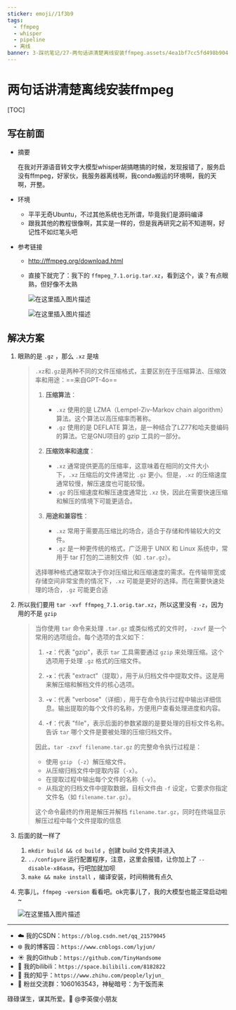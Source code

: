 ```yaml
---
sticker: emoji//1f3b9
tags:
  - ffmpeg
  - whisper
  - pipeline
  - 离线
banner: 3-踩坑笔记/27-两句话讲清楚离线安装ffmpeg.assets/4ea1bf7cc5fd498b90451b29e4eaf25c.png
---
```

# 两句话讲清楚离线安装ffmpeg

[TOC]

## 写在前面

- 摘要

  在我对开源语音转文字大模型whisper胡搞瞎搞的时候，发现报错了，服务启没有ffmpeg，好家伙，我服务器离线啊，我conda搬运的环境啊，我的天啊，开整。

- 环境

  - 平平无奇Ubuntu，不过其他系统也无所谓，毕竟我们是源码编译
  - 跟我其他的教程很像啊，其实是一样的，但是我再研究之前不知道啊，好记性不如烂笔头吧

- 参考链接

  - http://ffmpeg.org/download.html

  - 直接下就完了：我下的 `ffmpeg_7.1.orig.tar.xz`，看到这个，诶？有点眼熟，但好像不太熟

    ![在这里插入图片描述](https://i-blog.csdnimg.cn/direct/4ea1bf7cc5fd498b90451b29e4eaf25c.png)

    ![在这里插入图片描述](https://i-blog.csdnimg.cn/direct/d3db21fe11384dde862101540c4e2b20.png)


## 解决方案

1. 眼熟的是 `.gz` ，那么 `.xz` 是啥

   > `.xz`和`.gz`是两种不同的文件压缩格式，主要区别在于压缩算法、压缩效率和用途：==来自GPT-4o==
   >
   > 1. **压缩算法**：
   >    - `.xz` 使用的是 LZMA（Lempel-Ziv-Markov chain algorithm）算法。这个算法以高压缩率而著称。
   >    - `.gz` 使用的是 DEFLATE 算法，是一种结合了LZ77和哈夫曼编码的算法。它是GNU项目的 gzip 工具的一部分。
   >
   > 2. **压缩效率和速度**：
   >    - `.xz` 通常提供更高的压缩率，这意味着在相同的文件大小下，`.xz` 压缩后的文件通常比 `.gz` 更小。但是，`.xz` 的压缩速度通常较慢，解压速度也可能较慢。
   >    - `.gz` 的压缩速度和解压速度通常比 `.xz` 快，因此在需要快速压缩和解压的情境下可能更适合。
   >
   > 3. **用途和兼容性**：
   >    - `.xz` 常用于需要高压缩比的场合，适合于存储和传输较大的文件。
   >    - `.gz` 是一种更传统的格式，广泛用于 UNIX 和 Linux 系统中，常用于 tar 打包的二进制文件（如 `.tar.gz`）。
   >
   > 选择哪种格式通常取决于你对压缩比和压缩速度的需求。在传输带宽或存储空间非常宝贵的情况下，`.xz` 可能是更好的选择。而在需要快速处理的场合，`.gz` 可能更合适

2. 所以我们要用 `tar -xvf ffmpeg_7.1.orig.tar.xz`，所以这里没有 `-z`，因为用的不是 `gzip`

   > 当你使用 `tar` 命令来处理 `.tar.gz` 或类似格式的文件时，`-zxvf` 是一个常用的选项组合。每个选项的含义如下：
   >
   > 1. **`-z`**：代表 "gzip"，表示 `tar` 工具需要通过 `gzip` 来处理压缩。这个选项用于处理 `.gz` 格式的压缩文件。
   >
   > 2. **`-x`**：代表 "extract"（提取），用于从归档文件中提取文件。这是用来解压缩和解档文件的核心选项。
   >
   > 3. **`-v`**：代表 "verbose"（详细），用于在命令执行过程中输出详细信息。输出提取的每个文件的名称，方便用户查看处理进度和内容。
   >
   > 4. **`-f`**：代表 "file"，表示后面的参数紧跟的是要处理的目标文件名称。告诉 `tar` 哪个文件是要被处理的压缩归档文件。
   >
   > 因此，`tar -zxvf filename.tar.gz` 的完整命令执行过程是：
   >
   > - 使用 `gzip` （`-z`）解压缩文件。
   > - 从压缩归档文件中提取内容（`-x`）。
   > - 在提取过程中输出每个文件的名称（`-v`）。
   > - 从指定的归档文件中提取数据，目标文件由 `-f` 设定，它要求你指定文件名（如 `filename.tar.gz`）。
   >
   > 这个命令最终的作用是解压并解档 `filename.tar.gz`，同时在终端显示解压过程中每个文件提取的信息

3. 后面的就一样了
   1. `mkdir build && cd build` ，创建 build 文件夹并进入
   2. `../configure` 运行配置程序，注意，这里会报错，让你加上了 `--disable-x86asm`，行吧加就加呗
   3. `make && make install` ，编译安装，时间稍微有点久
   
4. 完事儿，`ffmpeg -version` 看看吧。ok完事儿了，我的大模型也能正常启动啦~

   ![在这里插入图片描述](https://i-blog.csdnimg.cn/direct/6334b2f86e764eac86ce3c02624a6d6b.png)


------


- :cloud: 我的CSDN：`https://blog.csdn.net/qq_21579045`
- :snowflake: 我的博客园：`https://www.cnblogs.com/lyjun/`
- :sunny: 我的Github：`https://github.com/TinyHandsome`
- :rainbow: 我的bilibili：`https://space.bilibili.com/8182822`
- :tomato: 我的知乎：`https://www.zhihu.com/people/lyjun_`
- :penguin: 粉丝交流群：1060163543，神秘暗号：为干饭而来

碌碌谋生，谋其所爱。:ocean:              @李英俊小朋友
